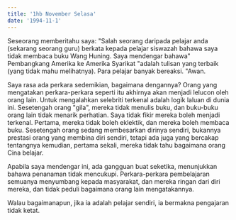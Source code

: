 ```yaml
---
title: '1hb November Selasa'
date: '1994-11-1'
---
```


Seseorang memberitahu saya: "Salah seorang daripada pelajar anda (sekarang seorang guru) berkata kepada pelajar siswazah bahawa saya tidak membaca buku Wang Huning. Saya mendengar bahawa" Pembangkang Amerika ke Amerika Syarikat "adalah tulisan yang terbaik (yang tidak mahu melihatnya). Para pelajar banyak bereaksi. "Awan.

Saya rasa ada perkara sedemikian, bagaimana dengannya? Orang yang mengatakan perkara-perkara seperti itu akhirnya akan menjadi lelucon oleh orang lain. Untuk mengalahkan selebriti terkenal adalah logik laluan di dunia ini. Sesetengah orang "gila", mereka tidak menulis buku, dan buku-buku orang lain tidak menarik perhatian. Saya tidak fikir mereka boleh menjadi terkenal. Pertama, mereka tidak boleh eklektik, dan mereka boleh membaca buku. Sesetengah orang sedang membesarkan dirinya sendiri, bukannya prestasi orang yang membina diri sendiri, tetapi ada juga yang bercakap tentangnya kemudian, pertama sekali, mereka tidak tahu bagaimana orang Cina belajar.

Apabila saya mendengar ini, ada gangguan buat seketika, menunjukkan bahawa penanaman tidak mencukupi. Perkara-perkara pembelajaran semuanya menyumbang kepada masyarakat, dan mereka ringan dari diri mereka, dan tidak peduli bagaimana orang lain mengatakannya.

Walau bagaimanapun, jika ia adalah pelajar sendiri, ia bermakna pengajaran tidak ketat.

